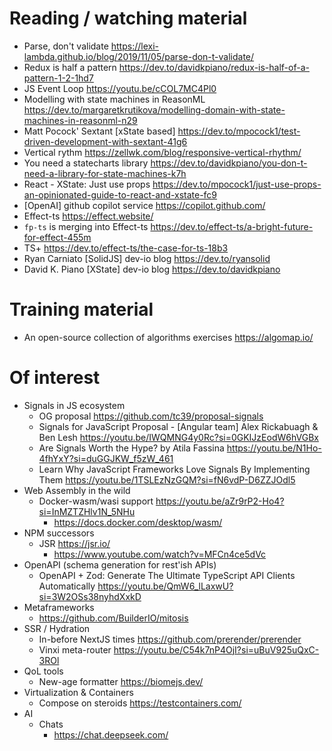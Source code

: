 # Reading / watching material

- Parse, don't validate https://lexi-lambda.github.io/blog/2019/11/05/parse-don-t-validate/
- Redux is half a pattern https://dev.to/davidkpiano/redux-is-half-of-a-pattern-1-2-1hd7
- JS Event Loop https://youtu.be/cCOL7MC4Pl0
- Modelling with state machines in ReasonML https://dev.to/margaretkrutikova/modelling-domain-with-state-machines-in-reasonml-n29
- Matt Pocock' Sextant [xState based] https://dev.to/mpocock1/test-driven-development-with-sextant-41g6
- Vertical rythm https://zellwk.com/blog/responsive-vertical-rhythm/
- You need a statecharts library https://dev.to/davidkpiano/you-don-t-need-a-library-for-state-machines-k7h
- React - XState: Just use props https://dev.to/mpocock1/just-use-props-an-opinionated-guide-to-react-and-xstate-fc9
- [OpenAI] github copilot service https://copilot.github.com/
- Effect-ts https://effect.website/
- `fp-ts` is merging into Effect-ts https://dev.to/effect-ts/a-bright-future-for-effect-455m
- TS+ https://dev.to/effect-ts/the-case-for-ts-18b3
- Ryan Carniato [SolidJS] dev-io blog https://dev.to/ryansolid
- David K. Piano [XState] dev-io blog https://dev.to/davidkpiano

# Training material

- An open-source collection of algorithms exercises https://algomap.io/

# Of interest

- Signals in JS ecosystem
  - OG proposal https://github.com/tc39/proposal-signals
  - Signals for JavaScript Proposal - [Angular team] Alex Rickabuagh & Ben Lesh https://youtu.be/IWQMNG4y0Rc?si=0GKIJzEodW6hVGBx
  - Are Signals Worth the Hype? by Atila Fassina https://youtu.be/N1Ho-4fhYxY?si=duGGJKW_f5zW_461
  - Learn Why JavaScript Frameworks Love Signals By Implementing Them https://youtu.be/1TSLEzNzGQM?si=fN6vdP-D6ZZJOdl5
- Web Assembly in the wild
  - Docker-wasm/wasi support https://youtu.be/aZr9rP2-Ho4?si=InMZTZHlv1N_5NHu
    - https://docs.docker.com/desktop/wasm/
- NPM successors
  - JSR https://jsr.io/
    - https://www.youtube.com/watch?v=MFCn4ce5dVc
- OpenAPI (schema generation for rest'ish APIs)
  - OpenAPI + Zod: Generate The Ultimate TypeScript API Clients Automatically https://youtu.be/QmW6_lLaxwU?si=3W2OSs38nyhdXxkD
- Metaframeworks
  - https://github.com/BuilderIO/mitosis
- SSR / Hydration
  - In-before NextJS times https://github.com/prerender/prerender
  - Vinxi meta-router https://youtu.be/C54k7nP4OjI?si=uBuV925uQxC-3ROl
- QoL tools
  - New-age formatter https://biomejs.dev/
- Virtualization & Containers
  - Compose on steroids https://testcontainers.com/
- AI
  - Chats
    - https://chat.deepseek.com/
